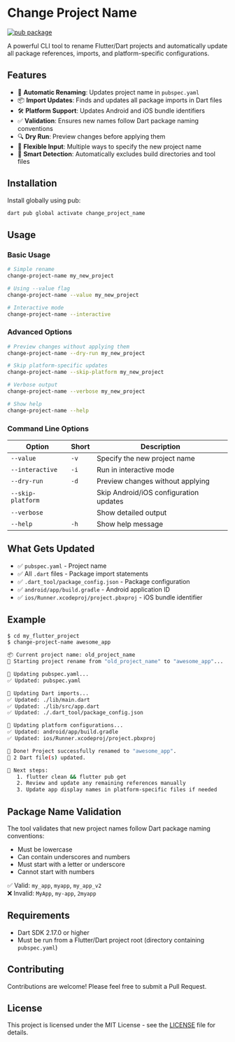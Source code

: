 # Change Project Name

[![pub package](https://img.shields.io/pub/v/change_project_name.svg)](https://pub.dev/packages/change_project_name)

A powerful CLI tool to rename Flutter/Dart projects and automatically update all package references, imports, and platform-specific configurations.

## Features

- 🔄 **Automatic Renaming**: Updates project name in `pubspec.yaml`
- 📦 **Import Updates**: Finds and updates all package imports in Dart files
- 🛠️ **Platform Support**: Updates Android and iOS bundle identifiers
- ✅ **Validation**: Ensures new names follow Dart package naming conventions
- 🔍 **Dry Run**: Preview changes before applying them
- 🎯 **Flexible Input**: Multiple ways to specify the new project name
- 📱 **Smart Detection**: Automatically excludes build directories and tool files

## Installation

Install globally using pub:

```bash
dart pub global activate change_project_name
```

## Usage

### Basic Usage

```bash
# Simple rename
change-project-name my_new_project

# Using --value flag
change-project-name --value my_new_project

# Interactive mode
change-project-name --interactive
```

### Advanced Options

```bash
# Preview changes without applying them
change-project-name --dry-run my_new_project

# Skip platform-specific updates
change-project-name --skip-platform my_new_project

# Verbose output
change-project-name --verbose my_new_project

# Show help
change-project-name --help
```

### Command Line Options

| Option | Short | Description |
|--------|-------|-------------|
| `--value` | `-v` | Specify the new project name |
| `--interactive` | `-i` | Run in interactive mode |
| `--dry-run` | `-d` | Preview changes without applying |
| `--skip-platform` | | Skip Android/iOS configuration updates |
| `--verbose` | | Show detailed output |
| `--help` | `-h` | Show help message |

## What Gets Updated

- ✅ `pubspec.yaml` - Project name
- ✅ All `.dart` files - Package import statements
- ✅ `.dart_tool/package_config.json` - Package configuration
- ✅ `android/app/build.gradle` - Android application ID
- ✅ `ios/Runner.xcodeproj/project.pbxproj` - iOS bundle identifier

## Example

```bash
$ cd my_flutter_project
$ change-project-name awesome_app

📦 Current project name: old_project_name
🔄 Starting project rename from "old_project_name" to "awesome_app"...

🔄 Updating pubspec.yaml...
✅ Updated: pubspec.yaml

🔄 Updating Dart imports...
✅ Updated: ./lib/main.dart
✅ Updated: ./lib/src/app.dart
✅ Updated: ./.dart_tool/package_config.json

🔄 Updating platform configurations...
✅ Updated: android/app/build.gradle
✅ Updated: ios/Runner.xcodeproj/project.pbxproj

🎉 Done! Project successfully renamed to "awesome_app".
📌 2 Dart file(s) updated.

🚀 Next steps:
   1. flutter clean && flutter pub get
   2. Review and update any remaining references manually
   3. Update app display names in platform-specific files if needed
```

## Package Name Validation

The tool validates that new project names follow Dart package naming conventions:

- Must be lowercase
- Can contain underscores and numbers
- Must start with a letter or underscore
- Cannot start with numbers

✅ Valid: `my_app`, `myapp`, `my_app_v2`  
❌ Invalid: `MyApp`, `my-app`, `2myapp`

## Requirements

- Dart SDK 2.17.0 or higher
- Must be run from a Flutter/Dart project root (directory containing `pubspec.yaml`)

## Contributing

Contributions are welcome! Please feel free to submit a Pull Request.

## License

This project is licensed under the MIT License - see the [LICENSE](LICENSE) file for details.